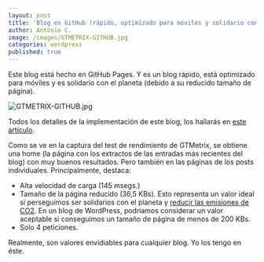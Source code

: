 ```yaml
---
layout: post
title: 'Blog en GitHub (rápido, optimizado para móviles y solidario con el planeta)'
author: Antonio C.
image: /images/GTMETRIX-GITHUB.jpg
categories: wordpress
published: true
---
```


Este blog está hecho en GitHub Pages. Y es un blog rápido, está optimizado para móviles y es solidario con el planeta (debido a su reducido tamaño de página). 

![GTMETRIX-GITHUB.jpg]({{site.baseurl}}/images/GTMETRIX-GITHUB.jpg)

Todos los detalles de la implementación de este blog, los hallarás en [este artículo](https://www.blogpocket.com/2018/09/02/tener-un-blog-con-github-y-jekyll/).

Como se ve en la captura del test de rendimiento de GTMetrix, se obtiene una home (la página con los extractos de las entradas más recientes del blog) con muy buenos resultados. Pero también en las páginas de los posts individuales. Principalmente, destaca:

- Alta velocidad de carga (145 msegs.)
- Tamaño de la página reducido (36,5 KBs). Esto representa un valor ideal si perseguimos ser solidarios con el planeta y [reducir las emisiones de CO2](https://www.blogpocket.com/2018/07/23/wordpress-sostenible-sin-emisiones-co2/). En un blog de WordPress, podríamos considerar un valor aceptable si conseguimos un tamaño de página de menos de 200 KBs.
- Solo 4 peticiones. 

Realmente, son valores envidiables para cualquier blog. Yo los tengo en éste.
